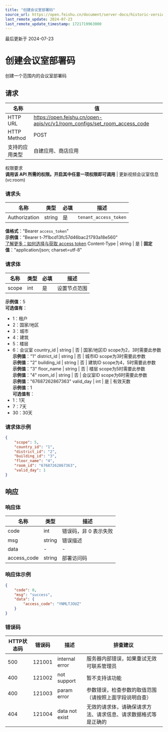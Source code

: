 ```yaml
---
title: "创建会议室部署码"
source_url: https://open.feishu.cn/document/server-docs/historic-version/meeting_room-v1/room_config/set_room_access_code
last_remote_update: 2024-07-23
last_remote_update_timestamp: 1721719963000
---
```

最后更新于 2024-07-23

# 创建会议室部署码

创建一个范围内的会议室部署码

## 请求
名称 | 值
---|---
HTTP URL | https://open.feishu.cn/open-apis/vc/v1/room_configs/set_room_access_code
HTTP Method | POST
支持的应用类型 | 自建应用、商店应用
权限要求  
            **调用该 API 所需的权限。开启其中任意一项权限即可调用** | 更新视频会议室信息(vc:room)

### 请求头

名称 | 类型 | 必填 | 描述
--- | --- | --- | ---
Authorization | string | 是 | `tenant_access_token`  
**值格式**："Bearer `access_token`"  
**示例值**："Bearer t-7f1bcd13fc57d46bac21793a18e560"  
[了解更多：如何选择与获取 access token](https://open.feishu.cn/document/uAjLw4CM/ugTN1YjL4UTN24CO1UjN/trouble-shooting/how-to-choose-which-type-of-token-to-use)
Content-Type | string | 是 | **固定值**："application/json; charset=utf-8"

### 请求体

名称 | 类型 | 必填 | 描述
--- | --- | --- | ---
scope | int | 是 | 设置节点范围  
**示例值**：5  
**可选值有**：  
- 1：租户  
- 2：国家/地区  
- 3：城市  
- 4：建筑  
- 5：楼层  
- 6：会议室
country_id | string | 否 | 国家/地区ID scope为2，3时需要此参数  
**示例值**："1"
district_id | string | 否 | 城市ID scope为3时需要此参数  
**示例值**："2"
building_id | string | 否 | 建筑ID scope为4，5时需要此参数  
**示例值**："3"
floor_name | string | 否 | 楼层 scope为5时需要此参数  
**示例值**："4"
room_id | string | 否 | 会议室ID scope为6时需要此参数  
**示例值**："67687262867363"
valid_day | int | 是 | 有效天数  
**示例值**：1  
**可选值有**：  
- 1：1天  
- 7：7天  
- 30：30天

### 请求体示例
```json
{
    "scope": 5,
    "country_id": "1",
    "district_id": "2",
    "building_id": "3",
    "floor_name": "4",
    "room_id": "67687262867363",
    "valid_day": 1
}
```

## 响应

### 响应体

名称 | 类型 | 描述
--- | --- | ---
code | int | 错误码，非 0 表示失败
msg | string | 错误描述
data | \- | \-
access_code | string | 部署访问码

### 响应体示例
```json
{
    "code": 0,
    "msg": "success",
    "data": {
        "access_code": "YNMLTJOUZ"
    }
}
```

### 错误码

HTTP状态码 | 错误码 | 描述 | 排查建议
--- | --- | --- | ---
500 | 121001 | internal error | 服务器内部错误，如果重试无效可联系管理员
400 | 121002 | not support | 暂不支持该功能
400 | 121003 | param error | 参数错误，检查参数的取值范围（请按照上面字段说明自查）
404 | 121004 | data not exist | 无效的请求体，请确保请求方法、请求信息、请求数据格式等是正确的
